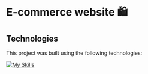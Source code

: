 # E-commerce website 🛍️

## Technologies

This project was built using the following technologies:

[![My Skills](https://skillicons.dev/icons?i=react,vite,css,figma,git)](https://skillicons.dev)
